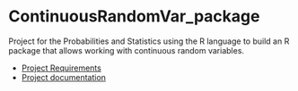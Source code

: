 # ContinuousRandomVar_package

Project for the Probabilities and Statistics using the R language to build an R package that allows working with continuous random variables.

* [Project Requirements](projectRequirements.pdf)
* [Project documentation](Project_Documentation.pdf)
